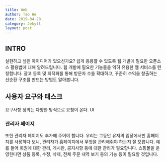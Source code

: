 ```yaml
---
title: Web
author: Tao He
date: 2019-04-28
category: Jekyll
layout: post
---
```


## INTRO 

실현하고 싶은 아이디어가 있으신가요? 쉽게 응용할 수 있도록 웹 개발에 필요한 오픈소스 활용법에 대해 알려드립니다. 웹 개발에 필요한 기능들을 익혀 유용한 웹 서비스를 런칭합니다. 광고 등록 및 최적화를 통해 방문자 수를 확대하고, 꾸준히 수익을 창출하는 선순환 구조를 만드는 방법도 알아봅니다.  

## 사용자 요구와 태스크

요구사항 정의는 다양한 방식으로 요청이 온다. UI

### 관리자 페이지

또한 관리자 페이지도 추가해 주어야 합니다. 우리는 그동안 유저의 입장에서만 홈페이지를 사용하다 보니, 관리자가 홈페이지에서 무엇을 관리해줘야 하는지 잘 모릅니다. 예를 들어 회원에 대한 관리, 게시판, 공지사항 등에 대한 관리가 필요합니다. 쇼핑몰을 운영한다면 상품 등록, 수정, 삭제, 전체 주문 내역 보기 등의 기능 등이 필요할 것입니다.  